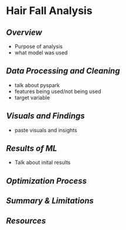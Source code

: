 # Hair Fall Analysis

## ***Overview***
- Purpose of analysis
- what model was used

## ***Data Processing and Cleaning***
- talk about pyspark
- features being used/not being used
- target variable

## ***Visuals and Findings***
- paste visuals and insights

## ***Results of ML***
- Talk about inital results

## ***Optimization Process***

## ***Summary & Limitations***

## ***Resources***
